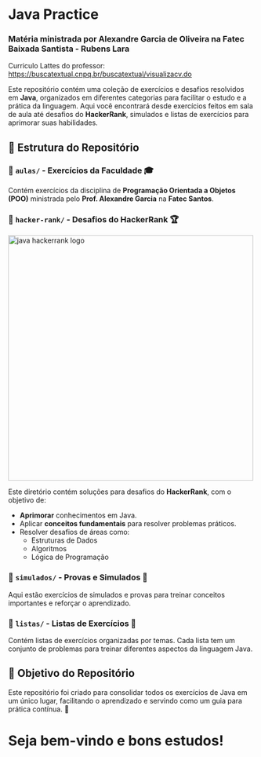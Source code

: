 # Java Practice
<h3>Matéria ministrada por Alexandre Garcia de Oliveira na Fatec Baixada Santista - Rubens Lara</h3>

Curriculo Lattes do professor: https://buscatextual.cnpq.br/buscatextual/visualizacv.do

Este repositório contém uma coleção de exercícios e desafios resolvidos em **Java**, organizados em diferentes categorias para facilitar o estudo e a prática da linguagem. Aqui você encontrará desde exercícios feitos em sala de aula até desafios do **HackerRank**, simulados e listas de exercícios para aprimorar suas habilidades.

## 📂 Estrutura do Repositório

### 📁 `aulas/` - Exercícios da Faculdade 🎓

Contém exercícios da disciplina de **Programação Orientada a Objetos (POO)** ministrada pelo **Prof. Alexandre Garcia** na **Fatec Santos**.

### 📁 `hacker-rank/` - Desafios do HackerRank 🏆

<img src="https://i.ytimg.com/vi/Hl-nKPUq6s4/hq720.jpg?sqp=-oaymwEhCK4FEIIDSFryq4qpAxMIARUAAAAAGAElAADIQj0AgKJD&rs=AOn4CLA7RBciqWI0I0YliHjCHSgmMfFnUA" alt="java hackerrank logo" width="500" height="auto" />

Este diretório contém soluções para desafios do **HackerRank**, com o objetivo de:

- **Aprimorar** conhecimentos em Java.
- Aplicar **conceitos fundamentais** para resolver problemas práticos.
- Resolver desafios de áreas como:
  - Estruturas de Dados
  - Algoritmos
  - Lógica de Programação

### 📁 `simulados/` - Provas e Simulados 📖

Aqui estão exercícios de simulados e provas para treinar conceitos importantes e reforçar o aprendizado.

### 📁 `listas/` - Listas de Exercícios 📜

Contém listas de exercícios organizadas por temas. Cada lista tem um conjunto de problemas para treinar diferentes aspectos da linguagem Java.

## 📌 Objetivo do Repositório

Este repositório foi criado para consolidar todos os exercícios de Java em um único lugar, facilitando o aprendizado e servindo como um guia para prática contínua. 🚀

# Seja bem-vindo e bons estudos!
